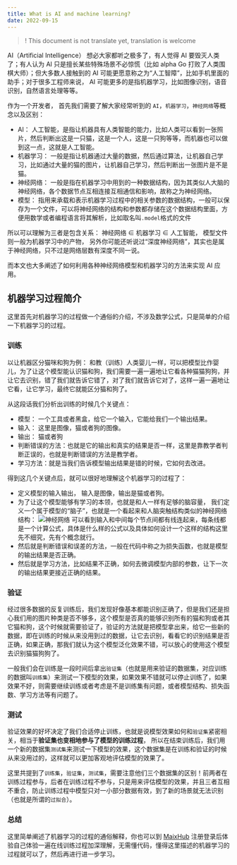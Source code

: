 ```yaml
---
title: What is AI and machine learning?
date: 2022-09-15
---
```


>! This document is not translate yet, translation is welcome

AI（Artificial Intelligence） 想必大家都听之极多了，有人觉得 AI 要毁灭人类了；有人认为 AI 只是擅长某些特殊场景不必惊慌（比如 alpha Go 打败了人类围棋大师）；但大多数人接触到的 AI 可能更愿意称之为“人工智障”，比如手机里面的助手；对于很多工程师来说， AI 可能更多的是指机器学习，比如图像识别，语音识别，自然语言处理等等。

作为一个开发者， 首先我们需要了解大家经常听到的 `AI`，`机器学习`，`神经网络`等概念以及区别：
* AI： 人工智能，是指让机器具有人类智能的能力，比如人类可以看到一张照片，然后判断出这是一只猫，这是一个人，这是一只狗等等，而机器也可以做到这一点，这就是人工智能。
* 机器学习： 一般是指让机器通过大量的数据，然后通过算法，让机器自己学习，比如通过大量的猫的图片，让机器自己学习，然后判断出一张图片是不是猫。
* 神经网络： 一般是指在机器学习中用到的一种数据结构，因为其类似人大脑的神经网络，各个数据节点互相连接互相通信和影响，故称之为神经网络。
* 模型： 指用来承载和表示机器学习过程中的相关参数的数据结构，一般可以保存为一个文件，可以将神经网络的结构和参数都存储在这个数据结构里面，方便用数学或者编程语言将其解析，比如取名叫`.model`格式的文件

所以可以理解为三者是包含关系： 神经网络 ∈ 机器学习 ∈ 人工智能， 模型文件则一般为机器学习中的产物， 另外你可能还听说过“深度神经网络”，其实也是属于神经网络，只不过是网络层数有深度不同一说。

而本文也大多阐述了如何利用各种神经网络模型和机器学习的方法来实现 AI 应用。

## 机器学习过程简介

这里首先对机器学习的过程做一个通俗的介绍，不涉及数学公式，只是简单的介绍一下机器学习的过程。

### 训练

以让机器区分猫咪和狗为例：
和教（训练）人类婴儿一样，可以把模型比作婴儿，为了让这个模型能认识猫和狗，我们需要一遍一遍地让它看各种猫猫狗狗，并让它去识别，错了我们就告诉它错了，对了我们就告诉它对了，这样一遍一遍地让它看，让它学习，最终它就能区分猫和狗了。

从这段话我们分析出训练的时候几个关键点：
* 模型： 一个工具或者黑盒，给它一个输入，它能给我们一个输出结果。
* 输入： 这里是图像，猫或者狗的图像。
* 输出： 猫或者狗
* 判断错误的方法：也就是它的输出和真实的结果是否一样，这里是靠教学者判断正误的，也就是判断错误的方法是教学者。
* 学习方法：就是当我们告诉模型输出结果是错的时候，它如何去改进。

得到这几个关键点后，就可以很好地理解这个机器学习的过程了：
* 定义模型的输入输出， 输入是图像，输出是猫或者狗。
* 为了让这个模型能够有学习的本领，也就是和人一样有足够的脑容量， 我们定义一个属于模型的“脑子”，也就是一个看起来和人脑突触结构类似的神经网络结构：
![神经网络](../../assets/dnn.jpg)
可以看到输入和中间每个节点间都有线连起来，每条线都是一个计算公式，具体是什么样的公式以及具体如何设计一个这样的结构这里先不细究，先有个概念就行。
* 然后就是判断错误和误差的方法，一般在代码中称之为损失函数，也就是模型的输出结果是否正确。
* 然后就是学习方法，比如结果不正确，如何去微调模型内部的参数，让下一次的输出结果更接近正确的结果。

### 验证

经过很多数据的反复训练后，我们发现好像基本都能识别正确了，但是我们还是担心我们用的图片种类是否不够多，这个模型是否真的能够识别所有的猫和狗或者其它猫和狗，这个时候就需要验证了，验证的方法就是把模型拿出来，给它一些新的数据，即在训练的时候从来没用到过的数据，让它去识别，看看它的识别结果是否正确，如果正确，那我们就认为这个模型泛化效果不错，可以放心的使用这个模型去识别猫猫狗狗了。

一般我们会在训练是一段时间后拿出`验证集`（也就是用来验证的数据集，对应训练的数据叫`训练集`）来测试一下模型的效果，如果效果不错就可以停止训练了，如果效果不好，则需要继续训练或者考虑是不是训练集有问题，或者模型结构、损失函数、学习方法等有问题了。


### 测试

验证效果的好坏决定了我们合适停止训练，也就是说模型效果如何和`验证集`紧密相关，相当于**验证集也变相地参与了模型的训练过程**， 所以在结束训练后，我们用一个新的数据集`测试集`来测试一下模型的效果，这个数据集是在训练和验证的时候从来没用过的，这样就可以更加客观地评估模型的效果了。

这里共提到了`训练集`，`验证集`，`测试集`，需要注意他们三个数据集的区别！前两者在训练过程参与，后者在训练过程不参与，只是用来评估模型的效果，并且三者互相不重合，防止训练过程中模型只对一小部分数据有效，到了新的场景就无法识别（也就是所谓的`过拟合`）。

### 总结

这里简单阐述了机器学习的过程的通俗解释，你也可以到 [MaixHub](https://maixhub.com) 注册登录后体验自己体验一遍在线训练过程加深理解，无需懂代码，懂得这里描述的机器学习的过程就可以了，然后再进行进一步学习。
